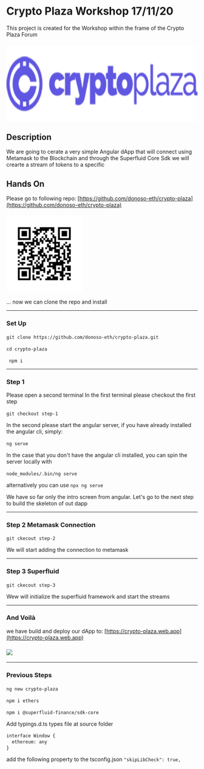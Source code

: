# Crypto Plaza Workshop 17/11/20

This project is created for the Workshop within the frame of the Crypto Plaza Forum
<h4 style="width:100%"><img align="center" height="200" src="src/assets/images/crypto_plaza.png"></h4>

## Description

We are going to cerate a very simple Angular dApp  that will connect using Metamask to the Blockchain and through the Superfluid Core Sdk we will crearte a stream of tokens to a specific 


## Hands On

Please go to following repo:
[https://github.com/donoso-eth/crypto-plaza](https://github.com/donoso-eth/crypto-plaza)

<h4><img align="center" height="200" src="src/assets/images/chart.png"></h4>

... now we can clone the repo and install

---

### Set Up

```git clone https://github.com/donoso-eth/crypto-plaza.git```

```cd crypto-plaza```

``` npm i```

---

### Step 1

Please open a second terminal
In the first terminal please checkout the first step

```git checkout step-1```

In the second please start the angular server, if you have already installed the angular cli, simply:

```ng serve```

In the case that you don't have the angular cli installed, you can spin the server locally with

```node_modules/.bin/ng serve```

alternatively you can use ```npx ng serve```

We have so far only the intro screen from angular. Let's go to the next step to build the skeleton of out dapp

---

### Step 2 Metamask Connection

```git ckecout step-2```

We will start adding the connection to metamask

---

### Step 3 Superfluid 

```git ckecout step-3```

Wew will initialize the superfluid framework and start the streams

---

### And Voilà

we have build and deploy our dApp to: [https://crypto-plaza.web.app](https://crypto-plaza.web.app)
<h4 style="width:100%"><img align="center" height="200" src="src/assets/images/web.png"></h4>

---

 

### Previous Steps

```ng new crypto-plaza```

```npm i ethers```

```npm i @superfluid-finance/sdk-core```

Add typings.d.ts types file at source folder

```
interface Window {
  ethereum: any
}
```

add the following property to the tsconfig.json ```"skipLibCheck": true,```





